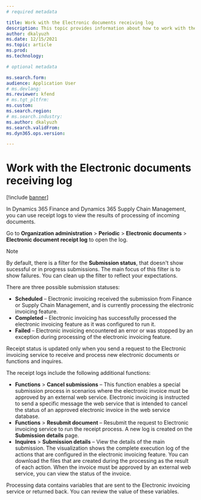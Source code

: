 ```yaml
---
# required metadata

title: Work with the Electronic documents receiving log
description: This topic provides information about how to work with the electronic documents receiving log.
author: dkalyuzh
ms.date: 12/15/2021
ms.topic: article
ms.prod: 
ms.technology: 

# optional metadata

ms.search.form: 
audience: Application User
# ms.devlang: 
ms.reviewer: kfend
# ms.tgt_pltfrm: 
ms.custom: 
ms.search.region: 
# ms.search.industry: 
ms.author: dkalyuzh
ms.search.validFrom: 
ms.dyn365.ops.version: 

---
```


# Work with the Electronic documents receiving log

[!include [banner](../includes/banner.md)]

In Dynamics 365 Finance and Dynamics 365 Supply Chain Management, you can use receipt logs to view the results of processing of incoming documents. 

Go to **Organization administration** > **Periodic** > **Electronic documents** > **Electronic document receipt log** to open the log.

> [!NOTE]
> By default, there is a filter for the **Submission status**, that doesn't show sucessful or in progress submissions. The main focus of this filter is to show failures. You can clean up the filter to reflect your expectations.

There are three possible submission statuses:
 - **Scheduled** – Electronic invoicing received the submission from Finance or Supply Chain Management, and is currently processing the electronic invoicing feature.
 - **Completed** – Electronic invoicing has successfully processed the electronic invoicing feature as it was configured to run it.
 - **Failed** – Electronic invoicing encountered an error or was stopped by an exception during processing of the electronic invoicing feature.

Receipt status is updated only when you send a request to the Electronic invoicing service to receive and process new electronic documents or functions and inquires.

The receipt logs include the following additional functions:
 - **Functions** > **Cancel submissions** – This function enables a special submission process in scenarios where the electronic invoice must be approved by an external web service. Electronic invoicing is instructed to send a specific message the web service that is intended to cancel the status of an approved electronic invoice in the web service database.
 - **Functions** > **Resubmit document** – Resubmit the request to Electronic invoicing service to run the receipt process. A new log is created on the **Submission details** page. 
 - **Inquires** > **Submission details** – View the details of the main submission. The visualization shows the complete execution log of the actions that are configured in the electronic invoicing feature. You can download the files that are created during the processing as the result of each action. When the invoice must be approved by an external web service, you can view the status of the invoice.

Processing data contains variables that are sent to the Electronic invoicing service or returned back. You can review the value of these variables. 
